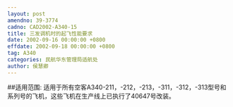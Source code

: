 ```yaml
---
layout: post
amendno: 39-3774
cadno: CAD2002-A340-15
title: 三发调机时的起飞性能要求
date: 2002-09-16 00:00:00 +0800
effdate: 2002-09-18 00:00:00 +0800
tag: A340
categories: 民航华东管理局适航处
author: 侯慧卿
---
```


##适用范围:
适用于所有空客A340-211，-212，-213，-311，-312，-313型号和系列号的飞机，这些飞机在生产线上已执行了40647号改装。

